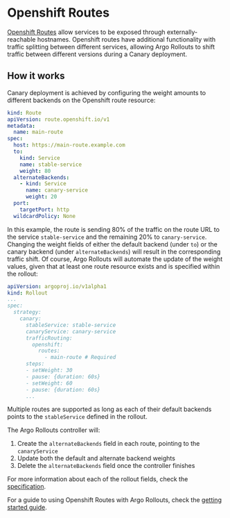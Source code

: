 # Openshift Routes

[Openshift Routes](https://docs.openshift.com/container-platform/4.7/networking/routes/route-configuration.html) allow services to be exposed through externally-reachable hostnames. Openshift routes have additional functionality with traffic splitting between different services, allowing Argo Rollouts to shift traffic between different versions during a Canary deployment.

## How it works

Canary deployment is achieved by configuring the weight amounts to different backends on the Openshift route resource:

```yaml
kind: Route
apiVersion: route.openshift.io/v1
metadata:
  name: main-route
spec:
  host: https://main-route.example.com
  to:
    kind: Service
    name: stable-service
    weight: 80
  alternateBackends:
    - kind: Service
      name: canary-service
      weight: 20
  port:
    targetPort: http
  wildcardPolicy: None
```

In this example, the route is sending 80% of the traffic on the route URL to the service `stable-service` and the remaining 20% to `canary-service`. Changing the weight fields of either the default backend (under `to`) or the canary backend (under `alternateBackends`) will result in the corresponding traffic shift. Of course, Argo Rollouts will automate the update of the weight values, given that at least one route resource exists and is specified within the rollout:

```yaml
apiVersion: argoproj.io/v1alpha1
kind: Rollout
...
spec:
  strategy:
    canary:
      stableService: stable-service
      canaryService: canary-service
      trafficRouting:
        openshift:
          routes:
            - main-route # Required
      steps:
      - setWeight: 30
      - pause: {duration: 60s}
      - setWeight: 60
      - pause: {duration: 60s}
      ...
```

Multiple routes are supported as long as each of their default backends points to the `stableService` defined in the rollout.

The Argo Rollouts controller will:
 1. Create the `alternateBackends` field in each route, pointing to the `canaryService`
 2. Update both the default and alternate backend weights
 3. Delete the `alternateBackends` field once the controller finishes

For more information about each of the rollout fields, check the [specification](../specification.md).

For a guide to using Openshift Routes with Argo Rollouts, check the [getting started guide](../../getting-started/openshift/index.md).